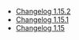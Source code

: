 *   [Changelog 1.15.2](/display/de/Changelog+1.15.2)
*   [Changelog 1.15.1](/display/de/Changelog+1.15.1)
*   [Changelog 1.15](/display/de/Changelog+1.15)